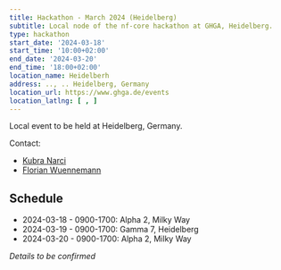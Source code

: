 ```yaml
---
title: Hackathon - March 2024 (Heidelberg)
subtitle: Local node of the nf-core hackathon at GHGA, Heidelberg.
type: hackathon
start_date: '2024-03-18'
start_time: '10:00+02:00'
end_date: '2024-03-20'
end_time: '18:00+02:00'
location_name: Heidelberh
address: .., .. Heidelberg, Germany
location_url: https://www.ghga.de/events
location_latlng: [ , ]
---
```


Local event to be held at Heidelberg, Germany.

Contact:

- [<i class="fab fa-slack"></i> Kubra Narci](https://nfcore.slack.com/team/U03EY2LC5V3)
- [<i class="fab fa-slack"></i> Florian Wuennemann](https://nfcore.slack.com/team/UU10KMQ1F)

## Schedule

- 2024-03-18 - 0900-1700: Alpha 2, Milky Way
- 2024-03-19 - 0900-1700: Gamma 7, Heidelberg
- 2024-03-20 - 0900-1700: Alpha 2, Milky Way

_Details to be confirmed_
